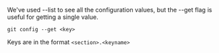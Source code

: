 We've used --list to see all the configuration values, but the --get flag is useful for getting a single value.
```
git config --get <key>
```
Keys are in the format `<section>.<keyname>`


